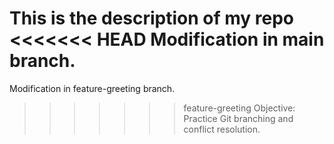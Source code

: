 This is the description of my repo
<<<<<<< HEAD
Modification in main branch.
=======
Modification in feature-greeting branch.
>>>>>>> feature-greeting
Objective: Practice Git branching and conflict resolution.
